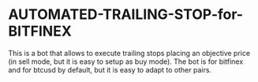 # AUTOMATED-TRAILING-STOP-for-BITFINEX

This is a bot that allows to execute trailing stops placing an objective price (in sell mode, but it is easy to setup as buy mode). The bot is for bitfinex and for btcusd by default, but it is easy to adapt to other pairs.

